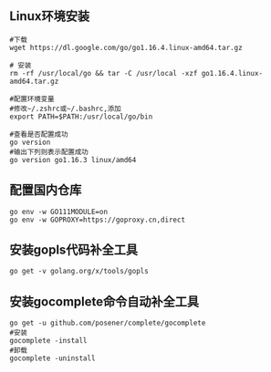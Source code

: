 ## Linux环境安装

```shell
#下载
wget https://dl.google.com/go/go1.16.4.linux-amd64.tar.gz

# 安装
rm -rf /usr/local/go && tar -C /usr/local -xzf go1.16.4.linux-amd64.tar.gz

#配置环境变量
#修改~/.zshrc或~/.bashrc,添加
export PATH=$PATH:/usr/local/go/bin

#查看是否配置成功
go version
#输出下列则表示配置成功
go version go1.16.3 linux/amd64
```

## 配置国内仓库

```shell
go env -w GO111MODULE=on
go env -w GOPROXY=https://goproxy.cn,direct
```

## 安装gopls代码补全工具

```shell
go get -v golang.org/x/tools/gopls
```

## 安装gocomplete命令自动补全工具

```shell
go get -u github.com/posener/complete/gocomplete
#安装
gocomplete -install
#卸载
gocomplete -uninstall
```
